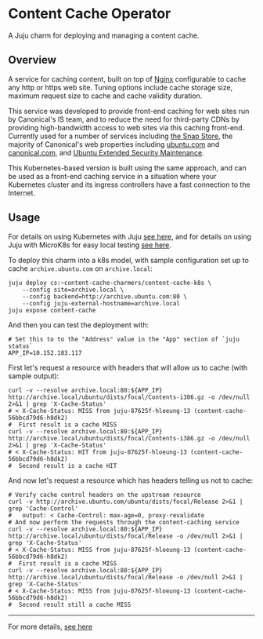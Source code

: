 # Content Cache Operator

A Juju charm for deploying and managing a content cache.

## Overview

A service for caching content, built on top of [Nginx](https://www.nginx.com/)
configurable to cache any http or https web site. Tuning options include
cache storage size, maximum request size to cache and cache validity duration.

This service was developed to provide front-end caching for web sites run by
Canonical's IS team, and to reduce the need for third-party CDNs by providing
high-bandwidth access to web sites via this caching front-end. Currently used
for a number of services including [the Snap Store](https://snapcraft.io/store),
the majority of Canonical's web properties including [ubuntu.com](https://ubuntu.com) and
[canonical.com](https://canonical.com), and [Ubuntu Extended Security Maintenance](https://ubuntu.com/security/esm).

This Kubernetes-based version is built using the same approach, and can be
used as a front-end caching service in a situation where your Kubernetes
cluster and its ingress controllers have a fast connection to the Internet.

## Usage

For details on using Kubernetes with Juju [see here](https://juju.is/docs/kubernetes), and for
details on using Juju with MicroK8s for easy local testing [see here](https://juju.is/docs/microk8s-cloud).

To deploy this charm into a k8s model, with sample configuration set up to
cache `archive.ubuntu.com` on `archive.local`:

    juju deploy cs:~content-cache-charmers/content-cache-k8s \
        --config site=archive.local \
        --config backend=http://archive.ubuntu.com:80 \
        --config juju-external-hostname=archive.local
    juju expose content-cache

And then you can test the deployment with:

    # Set this to to the "Address" value in the "App" section of `juju status`
    APP_IP=10.152.183.117

First let's request a resource with headers that will allow us to cache (with
sample output):

    curl -v --resolve archive.local:80:${APP_IP} http://archive.local/ubuntu/dists/focal/Contents-i386.gz -o /dev/null 2>&1 | grep 'X-Cache-Status'
    # < X-Cache-Status: MISS from juju-87625f-hloeung-13 (content-cache-56bbcd79d6-h8dk2)
    #  First result is a cache MISS
    curl -v --resolve archive.local:80:${APP_IP} http://archive.local/ubuntu/dists/focal/Contents-i386.gz -o /dev/null 2>&1 | grep 'X-Cache-Status'
    # < X-Cache-Status: HIT from juju-87625f-hloeung-13 (content-cache-56bbcd79d6-h8dk2)
    #  Second result is a cache HIT

And now let's request a resource which has headers telling us not to cache:

    # Verify cache control headers on the upstream resource
    curl -v http://archive.ubuntu.com/ubuntu/dists/focal/Release 2>&1 | grep 'Cache-Control'
    #   output: < Cache-Control: max-age=0, proxy-revalidate
    # And now perform the requests through the content-caching service
    curl -v --resolve archive.local:80:${APP_IP} http://archive.local/ubuntu/dists/focal/Release -o /dev/null 2>&1 | grep 'X-Cache-Status'
    # < X-Cache-Status: MISS from juju-87625f-hloeung-13 (content-cache-56bbcd79d6-h8dk2)
    #  First result is a cache MISS
    curl -v --resolve archive.local:80:${APP_IP} http://archive.local/ubuntu/dists/focal/Release -o /dev/null 2>&1 | grep 'X-Cache-Status'
    # < X-Cache-Status: MISS from juju-87625f-hloeung-13 (content-cache-56bbcd79d6-h8dk2)
    #  Second result still a cache MISS

---

For more details, [see here](https://charmhub.io/content-cache/docs)
